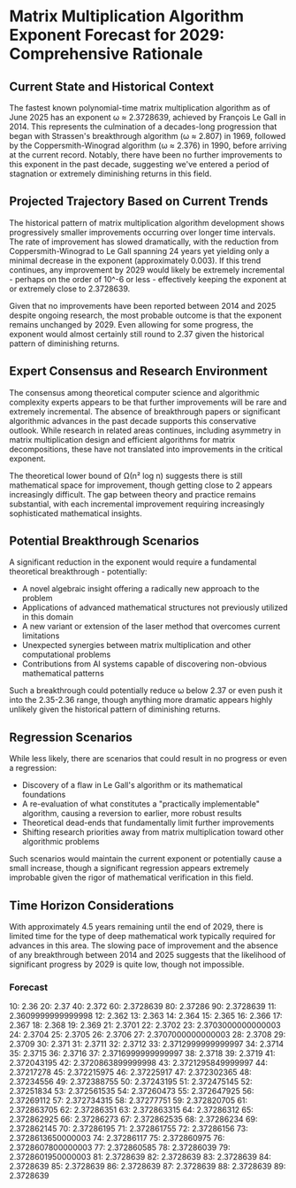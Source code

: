 # Matrix Multiplication Algorithm Exponent Forecast for 2029: Comprehensive Rationale

## Current State and Historical Context

The fastest known polynomial-time matrix multiplication algorithm as of June 2025 has an exponent ω ≈ 2.3728639, achieved by François Le Gall in 2014. This represents the culmination of a decades-long progression that began with Strassen's breakthrough algorithm (ω ≈ 2.807) in 1969, followed by the Coppersmith-Winograd algorithm (ω ≈ 2.376) in 1990, before arriving at the current record. Notably, there have been no further improvements to this exponent in the past decade, suggesting we've entered a period of stagnation or extremely diminishing returns in this field.

## Projected Trajectory Based on Current Trends

The historical pattern of matrix multiplication algorithm development shows progressively smaller improvements occurring over longer time intervals. The rate of improvement has slowed dramatically, with the reduction from Coppersmith-Winograd to Le Gall spanning 24 years yet yielding only a minimal decrease in the exponent (approximately 0.003). If this trend continues, any improvement by 2029 would likely be extremely incremental - perhaps on the order of 10^-6 or less - effectively keeping the exponent at or extremely close to 2.3728639.

Given that no improvements have been reported between 2014 and 2025 despite ongoing research, the most probable outcome is that the exponent remains unchanged by 2029. Even allowing for some progress, the exponent would almost certainly still round to 2.37 given the historical pattern of diminishing returns.

## Expert Consensus and Research Environment

The consensus among theoretical computer science and algorithmic complexity experts appears to be that further improvements will be rare and extremely incremental. The absence of breakthrough papers or significant algorithmic advances in the past decade supports this conservative outlook. While research in related areas continues, including asymmetry in matrix multiplication design and efficient algorithms for matrix decompositions, these have not translated into improvements in the critical exponent.

The theoretical lower bound of Ω(n² log n) suggests there is still mathematical space for improvement, though getting close to 2 appears increasingly difficult. The gap between theory and practice remains substantial, with each incremental improvement requiring increasingly sophisticated mathematical insights.

## Potential Breakthrough Scenarios

A significant reduction in the exponent would require a fundamental theoretical breakthrough - potentially:

- A novel algebraic insight offering a radically new approach to the problem
- Applications of advanced mathematical structures not previously utilized in this domain
- A new variant or extension of the laser method that overcomes current limitations
- Unexpected synergies between matrix multiplication and other computational problems
- Contributions from AI systems capable of discovering non-obvious mathematical patterns

Such a breakthrough could potentially reduce ω below 2.37 or even push it into the 2.35-2.36 range, though anything more dramatic appears highly unlikely given the historical pattern of diminishing returns.

## Regression Scenarios

While less likely, there are scenarios that could result in no progress or even a regression:

- Discovery of a flaw in Le Gall's algorithm or its mathematical foundations
- A re-evaluation of what constitutes a "practically implementable" algorithm, causing a reversion to earlier, more robust results
- Theoretical dead-ends that fundamentally limit further improvements
- Shifting research priorities away from matrix multiplication toward other algorithmic problems

Such scenarios would maintain the current exponent or potentially cause a small increase, though a significant regression appears extremely improbable given the rigor of mathematical verification in this field.

## Time Horizon Considerations

With approximately 4.5 years remaining until the end of 2029, there is limited time for the type of deep mathematical work typically required for advances in this area. The slowing pace of improvement and the absence of any breakthrough between 2014 and 2025 suggests that the likelihood of significant progress by 2029 is quite low, though not impossible.

### Forecast

10: 2.36
20: 2.37
40: 2.372
60: 2.3728639
80: 2.37286
90: 2.3728639
11: 2.3609999999999998
12: 2.362
13: 2.363
14: 2.364
15: 2.365
16: 2.366
17: 2.367
18: 2.368
19: 2.369
21: 2.3701
22: 2.3702
23: 2.3703000000000003
24: 2.3704
25: 2.3705
26: 2.3706
27: 2.3707000000000003
28: 2.3708
29: 2.3709
30: 2.371
31: 2.3711
32: 2.3712
33: 2.3712999999999997
34: 2.3714
35: 2.3715
36: 2.3716
37: 2.3716999999999997
38: 2.3718
39: 2.3719
41: 2.372043195
42: 2.3720863899999998
43: 2.3721295849999997
44: 2.37217278
45: 2.372215975
46: 2.37225917
47: 2.372302365
48: 2.37234556
49: 2.372388755
50: 2.37243195
51: 2.372475145
52: 2.37251834
53: 2.372561535
54: 2.37260473
55: 2.372647925
56: 2.37269112
57: 2.372734315
58: 2.37277751
59: 2.372820705
61: 2.372863705
62: 2.37286351
63: 2.372863315
64: 2.37286312
65: 2.372862925
66: 2.37286273
67: 2.372862535
68: 2.37286234
69: 2.372862145
70: 2.37286195
71: 2.372861755
72: 2.37286156
73: 2.3728613650000003
74: 2.37286117
75: 2.372860975
76: 2.3728607800000003
77: 2.372860585
78: 2.37286039
79: 2.3728601950000003
81: 2.3728639
82: 2.3728639
83: 2.3728639
84: 2.3728639
85: 2.3728639
86: 2.3728639
87: 2.3728639
88: 2.3728639
89: 2.3728639